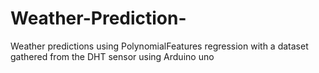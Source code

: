 # Weather-Prediction-
Weather predictions using PolynomialFeatures regression with a dataset gathered from the DHT sensor using Arduino uno
